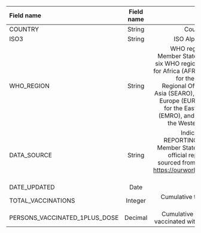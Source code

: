 | Field name | Field name | Description |
| :---         |     :---:      |          ---: |
| COUNTRY   | String     | Country, territory, area    |
| ISO3      | String     | ISO Alpha-3 country code    |
| WHO_REGION | String    | WHO regional offices: WHO Member States are grouped into six WHO regions: Regional Office for Africa (AFRO), Regional Office for the Americas (AMRO), Regional Office for South-East Asia (SEARO), Regional Office for Europe (EURO), Regional Office for the Eastern Mediterranean (EMRO), and Regional Office for the Western Pacific (WPRO).                                |
| DATA_SOURCE| String    | Indicates data source: - REPORTING: Data reported by Member States, or sourced from official reports - OWID: Data sourced from Our World in Data: https://ourworldindata.org/covid-vaccinations          |
|DATE_UPDATED|Date	     |Date of last update          |
|TOTAL_VACCINATIONS      |Integer |Cumulative total vaccine doses administered |
|PERSONS_VACCINATED_1PLUS_DOSE |Decimal	 |Cumulative number of persons vaccinated with at least one dose|
